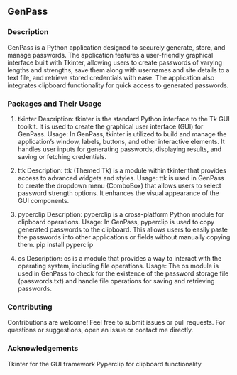 ## GenPass


### Description
GenPass is a Python application designed to securely generate, store, and manage passwords. The application features a user-friendly graphical interface built with Tkinter, allowing users to create passwords of varying lengths and strengths, save them along with usernames and site details to a text file, and retrieve stored credentials with ease. The application also integrates clipboard functionality for quick access to generated passwords.

### Packages and Their Usage
1. tkinter
Description: tkinter is the standard Python interface to the Tk GUI toolkit. It is used to create the graphical user interface (GUI) for GenPass.
Usage: In GenPass, tkinter is utilized to build and manage the application’s window, labels, buttons, and other interactive elements. It handles user inputs for generating passwords, displaying results, and saving or fetching credentials.

3. ttk
Description: ttk (Themed Tk) is a module within tkinter that provides access to advanced widgets and styles.
Usage: ttk is used in GenPass to create the dropdown menu (ComboBox) that allows users to select password strength options. It enhances the visual appearance of the GUI components.


4. pyperclip
Description: pyperclip is a cross-platform Python module for clipboard operations.
Usage: In GenPass, pyperclip is used to copy generated passwords to the clipboard. This allows users to easily paste the passwords into other applications or fields without manually copying them.
pip install pyperclip

5. os
Description: os is a module that provides a way to interact with the operating system, including file operations.
Usage: The os module is used in GenPass to check for the existence of the password storage file (passwords.txt) and handle file operations for saving and retrieving passwords.


### Contributing
Contributions are welcome! Feel free to submit issues or pull requests. For questions or suggestions, open an issue or contact me directly.


### Acknowledgements
Tkinter for the GUI framework
Pyperclip for clipboard functionality
